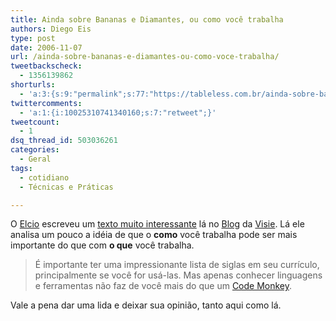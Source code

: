 ```yaml
---
title: Ainda sobre Bananas e Diamantes, ou como você trabalha
authors: Diego Eis
type: post
date: 2006-11-07
url: /ainda-sobre-bananas-e-diamantes-ou-como-voce-trabalha/
tweetbackscheck:
  - 1356139862
shorturls:
  - 'a:3:{s:9:"permalink";s:77:"https://tableless.com.br/ainda-sobre-bananas-e-diamantes-ou-como-voce-trabalha";s:7:"tinyurl";s:26:"https://tinyurl.com/3jle6jr";s:4:"isgd";s:19:"https://is.gd/n1NNp2";}'
twittercomments:
  - 'a:1:{i:10025310741340160;s:7:"retweet";}'
tweetcount:
  - 1
dsq_thread_id: 503036261
categories:
  - Geral
tags:
  - cotidiano
  - Técnicas e Práticas

---
```

O [Elcio][1] escreveu um [texto muito interessante][2] lá no [Blog][3] da [Visie][4]. Lá ele analisa um pouco a idéia de que o **como** você trabalha pode ser mais importante do que com **o que** você trabalha.

> É importante ter uma impressionante lista de siglas em seu currículo, principalmente se você for usá-las. Mas apenas conhecer linguagens e ferramentas não faz de você mais do que um [Code Monkey][5].

Vale a pena dar uma lida e deixar sua opinião, tanto aqui como lá.

 [1]: https://elcio.com.br/
 [2]: https://visie.com.br/blog/ainda-sobre-bananas-e-diamantes
 [3]: https://visie.com.br/blog "Blog da nossa empresa."
 [4]: https://visie.com.br/ "Cursos e Treinamentos de Padrões Web"
 [5]: https://en.wikipedia.org/wiki/Code_monkey
